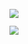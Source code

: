![](https://www.nta.go.jp/tmp/75c8e566-adfb-4465-9f12-218f9d22f33d/images/abfaa79c120aa829602c0cd0ca1d0ad0b6cacb705ad0f49285d4e1442dc72718.jpg)

![](https://www.nta.go.jp/tmp/75c8e566-adfb-4465-9f12-218f9d22f33d/images/f1f9e91c3b6634bb2ca863e682d9ed9c7f147ffbac40ab498cf0c4cc889733b4.jpg)